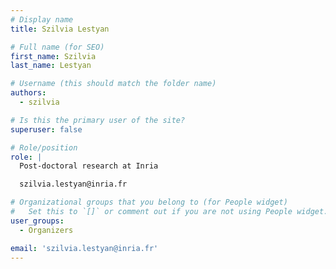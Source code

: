```yaml
---
# Display name
title: Szilvia Lestyan

# Full name (for SEO)
first_name: Szilvia
last_name: Lestyan

# Username (this should match the folder name)
authors:
  - szilvia

# Is this the primary user of the site?
superuser: false

# Role/position
role: |
  Post-doctoral research at Inria

  szilvia.lestyan@inria.fr

# Organizational groups that you belong to (for People widget)
#   Set this to `[]` or comment out if you are not using People widget.
user_groups:
  - Organizers

email: 'szilvia.lestyan@inria.fr'
---
```

